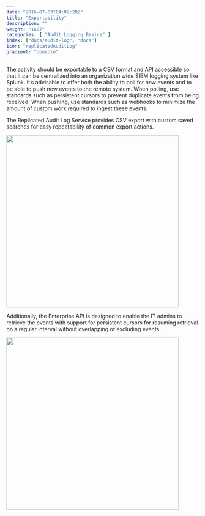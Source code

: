 ```yaml
---
date: "2016-07-03T04:02:20Z"
title: "Exportability"
description: ""
weight: "1607"
categories: [ "Audit Logging Basics" ]
index: ["docs/audit-log", "docs"]
icon: "replicatedAuditLog"
gradient: "console"
---
```


The activity should be exportable to a CSV format and API accessible so that it can be centralized into an organization wide SIEM logging system like Splunk. It’s advisable to offer both the ability to poll for new events and to be able to push new events to the remote system. When polling, use standards such as persistent cursors to prevent duplicate events from being received. When pushing, use standards such as webhooks to minimize the amount of custom work required to ingest these events.

The Replicated Audit Log Service provides CSV export with custom saved searches for easy repeatability of common export actions.

<div>
  <img width="450" class="mask-img" src="/images/audit-log/export-csv.png">
</div>

Additionally, the Enterprise API is designed to enable the IT admins to retrieve the events with support for persistent cursors for resuming retrieval on a regular interval without overlapping or excluding events.

<div>
  <img width="450" class="mask-img" src="/images/audit-log/api-tokens.png">
</div>
